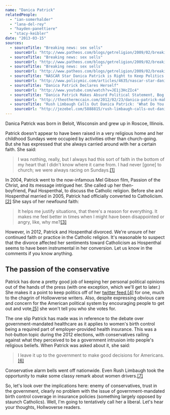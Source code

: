 ```yaml
---
name: "Danica Patrick"
relatedPeople:
  - "ian-somerhalder"
  - "lana-del-rey"
  - "hayden-panettiere"
  - "stacy-keibler"
date: "2013-03-15"
sources:
  - sourceTitle: "Breaking news: sex sells"
    sourceUrl: "http://www.patheos.com/blogs/getreligion/2009/02/breaking-news-sex-sells/"
  - sourceTitle: "Breaking news: sex sells"
    sourceUrl: "http://www.patheos.com/blogs/getreligion/2009/02/breaking-news-sex-sells/"
  - sourceTitle: "Breaking news: sex sells"
    sourceUrl: "http://www.patheos.com/blogs/getreligion/2009/02/breaking-news-sex-sells/"
  - sourceTitle: "NASCAR Star Danica Patrick is Right to Keep Politics Off of Twitter, and Other Celebrities Should Follow Suit"
    sourceUrl: "http://www.policymic.com/articles/4635/nascar-star-danica-patrick-is-right-to-keep-politics-off-of-twitter-and-other-celebrities-should-follow-suit"
  - sourceTitle: "Danica Patrick Declares Herself"
    sourceUrl: "http://www.youtube.com/watch?v=JE1j3HcZIc4"
  - sourceTitle: "Danica Patrick Makes Absurd Political Statement, Bog Dwellers Hardest Hit"
    sourceUrl: "http://theothermccain.com/2012/02/23/danica-patrick-makes-absurd-political-statement-bog-dwellers-hardest-hit/"
  - sourceTitle: "Rush Limbaugh Calls Out Danica Patrick: 'What Do You Expect From a Woman Driver?'"
    sourceUrl: "http://jezebel.com/5888815/rush-limbaugh-calls-out-danica-patrick-what-do-you-expect-from-a-woman-driver"
---
```


Danica Patrick was born in Beloit, Wisconsin and grew up in Roscoe, Illinois.

Patrick doesn't appear to have been raised in a very religious home and her childhood Sundays were occupied by activities other than church-going. But she has expressed that she always carried around with her a certain faith. She said:

>I was nothing, really, but I always had this sort of faith in the bottom of my heart that I didn't know where it came from. I had never [gone] to church; we were always racing on Sundays.<a class="source-citation" href="http://www.patheos.com/blogs/getreligion/2009/02/breaking-news-sex-sells/" title="Breaking news: sex sells">[1]</a>

In 2004, Patrick went to the now-infamous Mel Gibson film, Passion of the Christ, and its message intrigued her. She called up her then-boyfriend, Paul Hospenthal, to discuss the Catholic religion. Before she and Hospenthal married in 2005, Patrick had officially converted to Catholicism.<a class="source-citation" href="http://www.patheos.com/blogs/getreligion/2009/02/breaking-news-sex-sells/" title="Breaking news: sex sells">[2]</a> She says of her newfound faith:

>It helps me justify situations, that there's a reason for everything. It makes me feel better in times when I might have been disappointed or angry, like, why me?<a class="source-citation" href="http://www.patheos.com/blogs/getreligion/2009/02/breaking-news-sex-sells/" title="Breaking news: sex sells">[3]</a>

However, in 2012, Patrick and Hospenthal divorced. We're unsure of her continued faith or practice in the Catholic religion. It's reasonable to suspect that the divorce affected her sentiments toward Catholicism as Hospenthal seems to have been instrumental in her conversion. Let us know in the comments if you know anything.


## The passion of the conservative

Patrick has done a pretty good job of keeping her personal political opinions out of the hands of the press (with one exception, which we'll get to later.) She makes it a point to keep politics off of her [twitter feed](https://twitter.com/DanicaPatrick),<a class="source-citation" href="http://www.policymic.com/articles/4635/nascar-star-danica-patrick-is-right-to-keep-politics-off-of-twitter-and-other-celebrities-should-follow-suit" title="NASCAR Star Danica Patrick is Right to Keep Politics Off of Twitter, and Other Celebrities Should Follow Suit">[4]</a> for one, much to the chagrin of Hollowverse writers. Also, despite expressing obvious care and concern for the American political system by encouraging people to get out and vote,<a class="source-citation" href="http://www.youtube.com/watch?v=JE1j3HcZIc4" title="Danica Patrick Declares Herself">[5]</a> she won't tell you who she votes for.

The one slip Patrick has made was in reference to the debate over government-mandated healthcare as it applies to women's birth control being a required part of employer-provided health insurance. This was a hot-button topic during the 2012 elections, with conservatives railing against what they perceived to be a government intrusion into people's religious beliefs. When Patrick was asked about it, she said:

>I leave it up to the government to make good decisions for Americans.<a class="source-citation" href="http://theothermccain.com/2012/02/23/danica-patrick-makes-absurd-political-statement-bog-dwellers-hardest-hit/" title="Danica Patrick Makes Absurd Political Statement, Bog Dwellers Hardest Hit">[6]</a>

Conservative alarm bells went off nationwide. Even Rush Limbaugh took the opportunity to make some classy remark about women drivers.<a class="source-citation" href="http://jezebel.com/5888815/rush-limbaugh-calls-out-danica-patrick-what-do-you-expect-from-a-woman-driver" title="Rush Limbaugh Calls Out Danica Patrick: &apos;What Do You Expect From a Woman Driver?&apos;">[7]</a>

So, let's look over the implications here: enemy of conservatives, trust in the government, clearly no problem with the issue of government-mandated birth control coverage in insurance policies (something largely opposed by staunch Catholics). Well, I'm going to tentatively call her a liberal. Let's hear your thoughts, Hollwoverse readers.